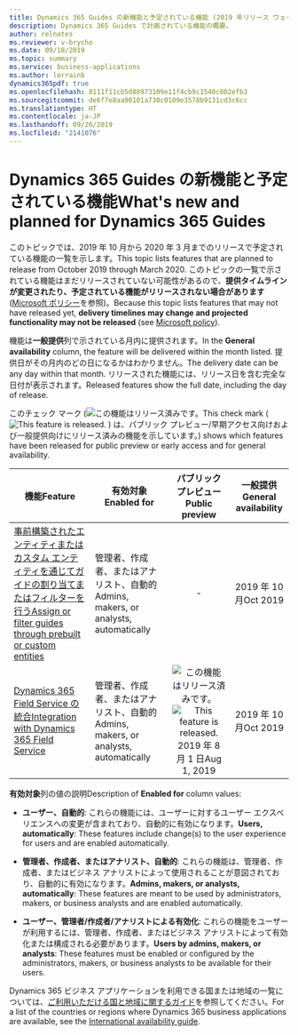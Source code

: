 ```yaml
---
title: Dynamics 365 Guides の新機能と予定されている機能 (2019 年リリース ウェーブ 2)
description: Dynamics 365 Guides で計画されている機能の概要。
author: relnotes
ms.reviewer: v-brycho
ms.date: 09/18/2019
ms.topic: summary
ms.service: business-applications
ms.author: lorrainb
dynamics365pdf: true
ms.openlocfilehash: 8111f11cb5d88973109e11f4cb9c1540c802efb3
ms.sourcegitcommit: de6f7e8aa90101a730c0109e3578b9131cd3c6cc
ms.translationtype: HT
ms.contentlocale: ja-JP
ms.lasthandoff: 09/26/2019
ms.locfileid: "2141076"
---
```

# <a name="whats-new-and-planned-for-dynamics-365-guides"></a><span data-ttu-id="80a7a-103">Dynamics 365 Guides の新機能と予定されている機能</span><span class="sxs-lookup"><span data-stu-id="80a7a-103">What's new and planned for Dynamics 365 Guides</span></span>

<span data-ttu-id="80a7a-104">このトピックでは、2019 年 10 月から 2020 年 3 月までのリリースで予定されている機能の一覧を示します。</span><span class="sxs-lookup"><span data-stu-id="80a7a-104">This topic lists features that are planned to release from October 2019 through March 2020.</span></span> <span data-ttu-id="80a7a-105">このトピックの一覧で示されている機能はまだリリースされていない可能性があるので、**提供タイムラインが変更されたり、予定されている機能がリリースされない場合があります** ([Microsoft ポリシー](https://go.microsoft.com/fwlink/p/?linkid=2007332)を参照)。</span><span class="sxs-lookup"><span data-stu-id="80a7a-105">Because this topic lists features that may not have released yet, **delivery timelines may change and projected functionality may not be released** (see [Microsoft policy](https://go.microsoft.com/fwlink/p/?linkid=2007332)).</span></span>

<span data-ttu-id="80a7a-106">機能は**一般提供**列で示されている月内に提供されます。</span><span class="sxs-lookup"><span data-stu-id="80a7a-106">In the **General availability** column, the feature will be delivered within the month listed.</span></span> <span data-ttu-id="80a7a-107">提供日がその月内のどの日になるかはわかりません。</span><span class="sxs-lookup"><span data-stu-id="80a7a-107">The delivery date can be any day within that month.</span></span> <span data-ttu-id="80a7a-108">リリースされた機能には、リリース日を含む完全な日付が表示されます。</span><span class="sxs-lookup"><span data-stu-id="80a7a-108">Released features show the full date, including the day of release.</span></span>

<span data-ttu-id="80a7a-109">このチェック マーク (![この機能はリリース済みです。](/dynamics365-release-plan/media/green-checkmark.png "この機能はリリース済みです。")</span><span class="sxs-lookup"><span data-stu-id="80a7a-109">This check mark (![This feature is released.](/dynamics365-release-plan/media/green-checkmark.png "This feature is released.")</span></span> <span data-ttu-id="80a7a-110">) は、パブリック プレビュー/早期アクセス向けおよび一般提供向けにリリース済みの機能を示しています。</span><span class="sxs-lookup"><span data-stu-id="80a7a-110">) shows which features have been released for public preview or early access and for general availability.</span></span>

| <span data-ttu-id="80a7a-111">機能</span><span class="sxs-lookup"><span data-stu-id="80a7a-111">Feature</span></span>    | <span data-ttu-id="80a7a-112">有効対象</span><span class="sxs-lookup"><span data-stu-id="80a7a-112">Enabled for</span></span>    |  <span data-ttu-id="80a7a-113">パブリック プレビュー</span><span class="sxs-lookup"><span data-stu-id="80a7a-113">Public preview</span></span> |  <span data-ttu-id="80a7a-114">一般提供</span><span class="sxs-lookup"><span data-stu-id="80a7a-114">General availability</span></span> | 
| ---------- |---------------- | :---------------: |:--------------: |
| [<span data-ttu-id="80a7a-115">事前構築されたエンティティまたはカスタム エンティティを通じてガイドの割り当てまたはフィルターを行う</span><span class="sxs-lookup"><span data-stu-id="80a7a-115">Assign or filter guides through prebuilt or custom entities</span></span>](assign-work-through-third-party-systems.md) | <span data-ttu-id="80a7a-116">管理者、作成者、またはアナリスト、自動的</span><span class="sxs-lookup"><span data-stu-id="80a7a-116">Admins, makers, or analysts, automatically</span></span>| -|<span data-ttu-id="80a7a-117">2019 年 10 月</span><span class="sxs-lookup"><span data-stu-id="80a7a-117">Oct 2019</span></span> | 
| [<span data-ttu-id="80a7a-118">Dynamics 365 Field Service の統合</span><span class="sxs-lookup"><span data-stu-id="80a7a-118">Integration with Dynamics 365 Field Service</span></span>](integration-dynamics-365-field-service.md) | <span data-ttu-id="80a7a-119">管理者、作成者、またはアナリスト、自動的</span><span class="sxs-lookup"><span data-stu-id="80a7a-119">Admins, makers, or analysts, automatically</span></span>| <span data-ttu-id="80a7a-120">![この機能はリリース済みです。](/dynamics365-release-plan/media/green-checkmark.png "この機能はリリース済みです。")</span><span class="sxs-lookup"><span data-stu-id="80a7a-120">![This feature is released.](/dynamics365-release-plan/media/green-checkmark.png "This feature is released.")</span></span> <span data-ttu-id="80a7a-121">2019 年 8 月 1 日</span><span class="sxs-lookup"><span data-stu-id="80a7a-121">Aug 1, 2019</span></span>|<span data-ttu-id="80a7a-122">2019 年 10 月</span><span class="sxs-lookup"><span data-stu-id="80a7a-122">Oct 2019</span></span> | 

<span data-ttu-id="80a7a-123">**有効対象**列の値の説明</span><span class="sxs-lookup"><span data-stu-id="80a7a-123">Description of **Enabled for** column values:</span></span>

- <span data-ttu-id="80a7a-124">**ユーザー、自動的**: これらの機能には、ユーザーに対するユーザー エクスペリエンスへの変更が含まれており、自動的に有効になります。</span><span class="sxs-lookup"><span data-stu-id="80a7a-124">**Users, automatically**: These features include change(s) to the user experience for users and are enabled automatically.</span></span>

- <span data-ttu-id="80a7a-125">**管理者、作成者、またはアナリスト、自動的**: これらの機能は、管理者、作成者、またはビジネス アナリストによって使用されることが意図されており、自動的に有効になります。</span><span class="sxs-lookup"><span data-stu-id="80a7a-125">**Admins, makers, or analysts, automatically**: These features are meant to be used by administrators, makers, or business analysts and are enabled automatically.</span></span>

- <span data-ttu-id="80a7a-126">**ユーザー、管理者/作成者/アナリストによる有効化**: これらの機能をユーザーが利用するには、管理者、作成者、またはビジネス アナリストによって有効化または構成される必要があります。</span><span class="sxs-lookup"><span data-stu-id="80a7a-126">**Users by admins, makers, or analysts**: These features must be enabled or configured by the administrators, makers, or business analysts to be available for their users.</span></span>


<span data-ttu-id="80a7a-127">Dynamics 365 ビジネス アプリケーションを利用できる国または地域の一覧については、[ご利用いただける国と地域に関するガイド](https://aka.ms/dynamics_365_international_availability_deck)を参照してください。</span><span class="sxs-lookup"><span data-stu-id="80a7a-127">For a list of the countries or regions where Dynamics 365 business applications are available, see the [International availability guide](https://aka.ms/dynamics_365_international_availability_deck).</span></span> 
